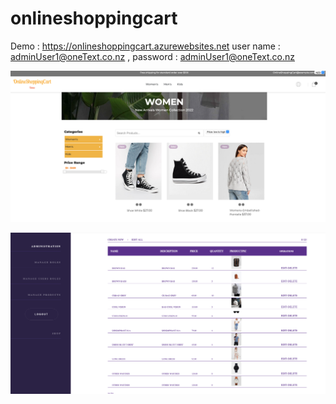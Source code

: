 # onlineshoppingcart 

Demo : https://onlineshoppingcart.azurewebsites.net
user name : adminUser1@oneText.co.nz  , password : adminUser1@oneText.co.nz



![This is an image](https://github.com/MadhanKAMALAKANNAN/onlineshoppingcart/blob/main/OnlineShoppingCart.png)









![This is an image](https://github.com/MadhanKAMALAKANNAN/onlineshoppingcart/blob/main/OnlinShoppingCartAdmin.png)
